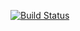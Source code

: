 [![Build Status](https://secure.travis-ci.org/lstrzelecki/value-object.png?branch=master)](http://travis-ci.org/lstrzelecki/value-object)
